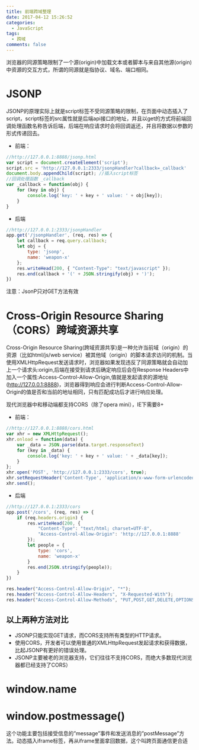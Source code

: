 ```yaml
---
title: 前端跨域整理
date: 2017-04-12 15:26:52
categories:
  - JavaScript
tags:
  - 跨域
comments: false
---
```


浏览器的同源策略限制了一个源(origin)中加载文本或者脚本与来自其他源(origin)中资源的交互方式，所谓的同源就是指协议、域名、端口相同。

# JSONP
JSONP的原理实际上就是script标签不受同源策略的限制，在页面中动态插入了script，script标签的src属性就是后端api接口的地址，并且以get的方式将前端回调处理函数名称告诉后端，后端在响应请求时会将回调返还，并且将数据以参数的形式传递回去。

* 前端：

```js
//http://127.0.0.1:8888/jsonp.html
var script = document.createElement('script');
script.src = 'http://127.0.0.1:2333/jsonpHandler?callback=_callback'
document.body.appendChild(script); //插入script标签
//回调处理函数 _callback
var _callback = function(obj) {
    for (key in obj) {
        console.log('key: ' + key + ' value: ' + obj[key]);
    }
}
```

* 后端

```js
//http://127.0.0.1:2333/jsonpHandler
app.get('/jsonpHandler', (req, res) => {
    let callback = req.query.callback;
    let obj = {
        type: 'jsonp',
        name: 'weapon-x'
    };
    res.writeHead(200, { "Content-Type": "text/javascript" });
    res.end(callback + '(' + JSON.stringify(obj) + ')');
})
```

注意：JsonP只对GET方法有效

# Cross-Origin Resource Sharing（CORS）跨域资源共享
Cross-Origin Resource Sharing(跨域资源共享)是一种允许当前域（origin）的资源（比如html/js/web service）被其他域（origin）的脚本请求访问的机制。当使用XMLHttpRequest发送请求时，浏览器如果发现违反了同源策略就会自动加上一个请求头:origin,后端在接受到请求后确定响应后会在Response Headers中加入一个属性:Access-Control-Allow-Origin,值就是发起请求的源地址(http://127.0.0.1:8888)，浏览器得到响应会进行判断Access-Control-Allow-Origin的值是否和当前的地址相同，只有匹配成功后才进行响应处理。

现代浏览器中和移动端都支持CORS（除了opera mini），IE下需要8+

* 前端：

```js
//http://127.0.0.1:8888/cors.html
var xhr = new XMLHttpRequest();
xhr.onload = function(data) {
    var _data = JSON.parse(data.target.responseText)
    for (key in _data) {
        console.log('key: ' + key + ' value: ' + _data[key]);
    }
};
xhr.open('POST', 'http://127.0.0.1:2333/cors', true);
xhr.setRequestHeader('Content-Type', 'application/x-www-form-urlencoded');
xhr.send();
```

* 后端

```js
//http://127.0.0.1:2333/cors
app.post('/cors', (req, res) => {
    if (req.headers.origin) {
        res.writeHead(200, {
            "Content-Type": "text/html; charset=UTF-8",
            "Access-Control-Allow-Origin": 'http://127.0.0.1:8888'
        });
        let people = {
            type: 'cors',
            name: 'weapon-x'
        }
        res.end(JSON.stringify(people));
    }
})
```

```js
res.header("Access-Control-Allow-Origin", "*");
res.header("Access-Control-Allow-Headers", "X-Requested-With");
res.header("Access-Control-Allow-Methods", "PUT,POST,GET,DELETE,OPTIONS");
```

## 以上两种方法对比
* JSONP只能实现GET请求，而CORS支持所有类型的HTTP请求。
* 使用CORS，开发者可以使用普通的XMLHttpRequest发起请求和获得数据，比起JSONP有更好的错误处理。
* JSONP主要被老的浏览器支持，它们往往不支持CORS，而绝大多数现代浏览器都已经支持了CORS）

# window.name

# window.postmessage()
这个功能主要包括接受信息的”message”事件和发送消息的”postMessage”方法。动态插入iframe标签，再从iframe里面拿回数据，这个叫跨页面通信更合适